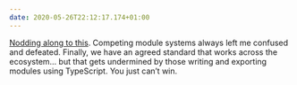 ```yaml
---
date: 2020-05-26T22:12:17.174+01:00
---
```


[Nodding along to this](http://lea.verou.me/2020/05/todays-javascript-from-an-outsiders-perspective/). Competing module systems always left me confused and defeated. Finally, we have an agreed standard that works across the ecosystem… but that gets undermined by those writing and exporting modules using TypeScript. You just can’t win.

